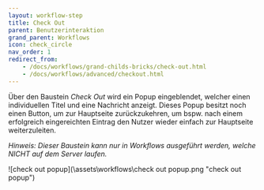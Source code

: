 ```yaml
---
layout: workflow-step
title: Check Out
parent: Benutzerinteraktion
grand_parent: Workflows
icon: check_circle
nav_order: 1
redirect_from:
    - /docs/workflows/grand-childs-bricks/check-out.html
    - /docs/workflows/advanced/checkout.html
---
```


Über den Baustein _Check Out_ wird ein Popup eingeblendet, welcher einen individuellen Titel und eine Nachricht anzeigt.
Dieses Popup besitzt noch einen Button, um zur Hauptseite zurückzukehren, um bspw. nach einem erfolgreich eingereichten Eintrag den Nutzer wieder
einfach zur Hauptseite weiterzuleiten.

_Hinweis: Dieser Baustein kann nur in Workflows ausgeführt werden, welche NICHT auf dem Server laufen._

![check out popup](\assets\workflows\check out popup.png "check out popup")
